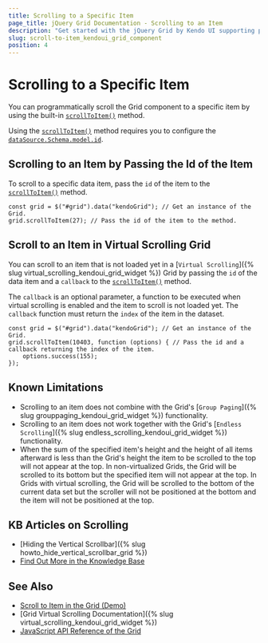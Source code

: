 ```yaml
---
title: Scrolling to a Specific Item
page_title: jQuery Grid Documentation - Scrolling to an Item
description: "Get started with the jQuery Grid by Kendo UI supporting programmatic scrolling to items."
slug: scroll-to-item_kendoui_grid_component
position: 4
---
```


# Scrolling to a Specific Item

You can programmatically scroll the Grid component to a specific item by using the built-in [`scrollToItem()`](/api/javascript/ui/grid/methods/scrolltoitem) method.

Using the [`scrollToItem()`](/api/javascript/ui/grid/methods/scrolltoitem) method requires you to configure the [`dataSource.Schema.model.id`](/api/javascript/data/datasource/configuration/schema#schemamodel).

## Scrolling to an Item by Passing the Id of the Item

To scroll to a specific data item, pass the `id` of the item to the [`scrollToItem()`](/api/javascript/ui/grid/methods/scrolltoitem) method. 

    const grid = $("#grid").data("kendoGrid"); // Get an instance of the Grid.
    grid.scrollToItem(27); // Pass the id of the item to the method.


## Scroll to an Item in Virtual Scrolling Grid

You can scroll to an item that is not loaded yet in a [`Virtual Scrolling`]({% slug virtual_scrolling_kendoui_grid_widget %}) Grid by passing the `id` of the data item and a `callback` to the [`scrollToItem()`](/api/javascript/ui/grid/methods/scrolltoitem) method.

The `callback` is an optional parameter, a function to be executed when virtual scrolling is enabled and the item to scroll is not loaded yet. The `callback` function must return the `index` of the item in the dataset.

    const grid = $("#grid").data("kendoGrid"); // Get an instance of the Grid.
    grid.scrollToItem(10403, function (options) { // Pass the id and a callback returning the index of the item.
        options.success(155);
    });

## Known Limitations

* Scrolling to an item does not combine with the Grid's [`Group Paging`]({% slug grouppaging_kendoui_grid_widget %}) functionality.
* Scrolling to an item does not work together with the Grid's [`Endless Scrolling`]({% slug endless_scrolling_kendoui_grid_widget %}) functionality.
* When the sum of the specified item's height and the height of all items afterward is less than the Grid's height the item to be scrolled to the top will not appear at the top. In non-virtualized Grids, the Grid will be scrolled to its bottom but the specified item will not appear at the top. In Grids with virtual scrolling, the Grid will be scrolled to the bottom of the current data set but the scroller will not be positioned at the bottom and the item will not be positioned at the top.

## KB Articles on Scrolling

* [Hiding the Vertical Scrollbar]({% slug howto_hide_vertical_scrollbar_grid %})
* [Find Out More in the Knowledge Base](/knowledge-base)

## See Also

* [Scroll to Item in the Grid (Demo)](https://demos.telerik.com/kendo-ui/grid/scroll-to-item)
* [Grid Virtual Scrolling Documentation]({% slug virtual_scrolling_kendoui_grid_widget %})
* [JavaScript API Reference of the Grid](/api/javascript/ui/grid)
